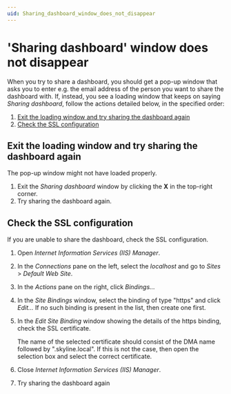 ```yaml
---
uid: Sharing_dashboard_window_does_not_disappear
---
```


# 'Sharing dashboard' window does not disappear

When you try to share a dashboard, you should get a pop-up window that asks you to enter e.g. the email address of the person you want to share the dashboard with. If, instead, you see a loading window that keeps on saying *Sharing dashboard*, follow the actions detailed below, in the specified order:

1. [Exit the loading window and try sharing the dashboard again](#exit-the-loading-window-and-try-sharing-the-dashboard-again)
1. [Check the SSL configuration](#check-the-ssl-configuration)

## Exit the loading window and try sharing the dashboard again

The pop-up window might not have loaded properly.

1. Exit the *Sharing dashboard* window by clicking the **X** in the top-right corner.
1. Try sharing the dashboard again.

## Check the SSL configuration

If you are unable to share the dashboard, check the SSL configuration.

1. Open *Internet Information Services (IIS) Manager*.
1. In the *Connections* pane on the left, select the *localhost* and go to *Sites* > *Default Web Site*.
1. In the *Actions* pane on the right, click *Bindings...*
1. In the *Site Bindings* window, select the binding of type "https" and click *Edit...* If no such binding is present in the list, then create one first.
1. In the *Edit Site Binding* window showing the details of the https binding, check the SSL certificate.
 
   The name of the selected certificate should consist of the DMA name followed by ".skyline.local". If this is not the case, then open the selection box and select the correct certificate.

1. Close *Internet Information Services (IIS) Manager*.
1. Try sharing the dashboard again
